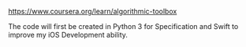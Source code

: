 https://www.coursera.org/learn/algorithmic-toolbox 

The code will first be created in Python 3 for Specification and Swift to improve my iOS Development ability. 
